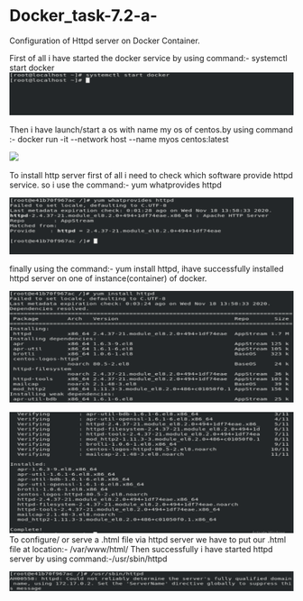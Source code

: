 # Docker_task-7.2-a-
Configuration of Httpd server on Docker Container.

First of all i have started the docker service by using command:- systemctl start docker
![](1.png)

Then i have launch/start a os with name my os of centos.by using command :-
docker run -it --network host --name myos centos:latest

![](2.png)

To install http server first of all i need to check which software provide httpd service.
so i use the command:- yum whatprovides httpd

![](3.png)

finally using the command:- yum install httpd, ihave successfully installed httpd server on one of instance(container) of docker.

![](4.png)

![](5.png)
To configure/ or serve a .html file via httpd server we have to put our .html file at location:- /var/www/html/
Then successfully i have started httpd server by using command:-/usr/sbin/httpd

![](6.png)
